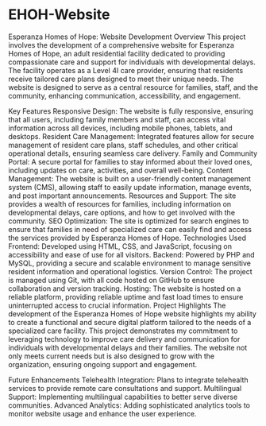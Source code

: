 # EHOH-Website
Esperanza Homes of Hope: Website Development Overview This project involves the development of a comprehensive website for Esperanza Homes of Hope, an adult residential facility dedicated to providing compassionate care and support for individuals with developmental delays. The facility operates as a Level 4I care provider, ensuring that residents receive tailored care plans designed to meet their unique needs. The website is designed to serve as a central resource for families, staff, and the community, enhancing communication, accessibility, and engagement.

Key Features Responsive Design: The website is fully responsive, ensuring that all users, including family members and staff, can access vital information across all devices, including mobile phones, tablets, and desktops. Resident Care Management: Integrated features allow for secure management of resident care plans, staff schedules, and other critical operational details, ensuring seamless care delivery. Family and Community Portal: A secure portal for families to stay informed about their loved ones, including updates on care, activities, and overall well-being. Content Management: The website is built on a user-friendly content management system (CMS), allowing staff to easily update information, manage events, and post important announcements. Resources and Support: The site provides a wealth of resources for families, including information on developmental delays, care options, and how to get involved with the community. SEO Optimization: The site is optimized for search engines to ensure that families in need of specialized care can easily find and access the services provided by Esperanza Homes of Hope. Technologies Used Frontend: Developed using HTML, CSS, and JavaScript, focusing on accessibility and ease of use for all visitors. Backend: Powered by PHP and MySQL, providing a secure and scalable environment to manage sensitive resident information and operational logistics. Version Control: The project is managed using Git, with all code hosted on GitHub to ensure collaboration and version tracking. Hosting: The website is hosted on a reliable platform, providing reliable uptime and fast load times to ensure uninterrupted access to crucial information. Project Highlights The development of the Esperanza Homes of Hope website highlights my ability to create a functional and secure digital platform tailored to the needs of a specialized care facility. This project demonstrates my commitment to leveraging technology to improve care delivery and communication for individuals with developmental delays and their families. The website not only meets current needs but is also designed to grow with the organization, ensuring ongoing support and engagement.

Future Enhancements Telehealth Integration: Plans to integrate telehealth services to provide remote care consultations and support. Multilingual Support: Implementing multilingual capabilities to better serve diverse communities. Advanced Analytics: Adding sophisticated analytics tools to monitor website usage and enhance the user experience.
